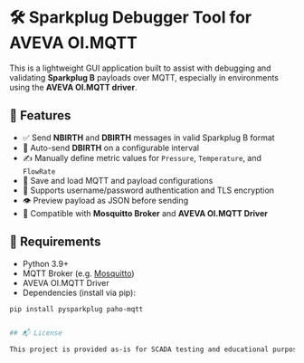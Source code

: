 # 🛠️ Sparkplug Debugger Tool for AVEVA OI.MQTT

This is a lightweight GUI application built to assist with debugging and validating **Sparkplug B** payloads over MQTT, especially in environments using the **AVEVA OI.MQTT driver**.

## 🚀 Features

- ✅ Send **NBIRTH** and **DBIRTH** messages in valid Sparkplug B format
- 🔄 Auto-send **DBIRTH** on a configurable interval
- ✍️ Manually define metric values for `Pressure`, `Temperature`, and `FlowRate`
- 📂 Save and load MQTT and payload configurations
- 🔐 Supports username/password authentication and TLS encryption
- 👁️ Preview payload as JSON before sending
- 🧪 Compatible with **Mosquitto Broker** and **AVEVA OI.MQTT Driver**

## 🧰 Requirements

- Python 3.9+
- MQTT Broker (e.g. [Mosquitto](https://mosquitto.org/))
- AVEVA OI.MQTT Driver 
- Dependencies (install via pip):

```bash
pip install pysparkplug paho-mqtt


## 📬 License

This project is provided as-is for SCADA testing and educational purposes.

